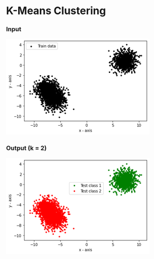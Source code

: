 # K-Means Clustering

### Input

![alt text](https://github.com/ashrafulhaqove/Data-Science/blob/main/K-Means%20Clustering/Input.png "Logo Title Text 1")

### Output (k = 2)
![alt text](https://github.com/ashrafulhaqove/Data-Science/blob/main/K-Means%20Clustering/Output.png "Logo Title Text 1")



